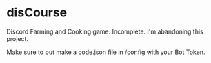 # disCourse

Discord Farming and Cooking game. Incomplete.
I'm abandoning this project.

Make sure to put make a code.json file in /config with your Bot Token.